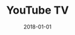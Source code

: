 ---
layout: site
title: "YouTube TV"
date: 2018-01-01
categories: [google]
version: 2.4.8
major: 2
minor: 4
patch: 8
slug: youtube-tv
link: https://tv.youtube.com/welcome/
permalink: /sites/:slug
---